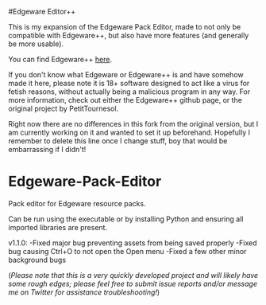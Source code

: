 #Edgeware Editor++

This is my expansion of the Edgeware Pack Editor, made to not only be compatible with Edgeware++, but also have more features (and generally be more usable).

You can find Edgeware++ [here](https://github.com/araten10/EdgewarePlusPlus).

If you don't know what Edgeware or Edgeware++ is and have somehow made it here, please note it is 18+ software designed to act like a virus for fetish reasons, without actually being a malicious program in any way. For more information, check out either the Edgeware++ github page, or the original project by PetitTournesol.

Right now there are no differences in this fork from the original version, but I am currently working on it and wanted to set it up beforehand. Hopefully I remember to delete this line once I change stuff, boy that would be embarrassing if I didn't!

# Edgeware-Pack-Editor

Pack editor for Edgeware resource packs.

Can be run using the executable or by installing Python and ensuring all imported libraries are present.

v1.1.0:
  -Fixed major bug preventing assets from being saved properly
  -Fixed bug causing Ctrl+O to not open the Open menu
  -Fixed a few other minor background bugs


(*Please note that this is a very quickly developed project and will likely have some rough edges; please feel free to submit issue reports and/or message me on Twitter for assistance troubleshooting!*)
